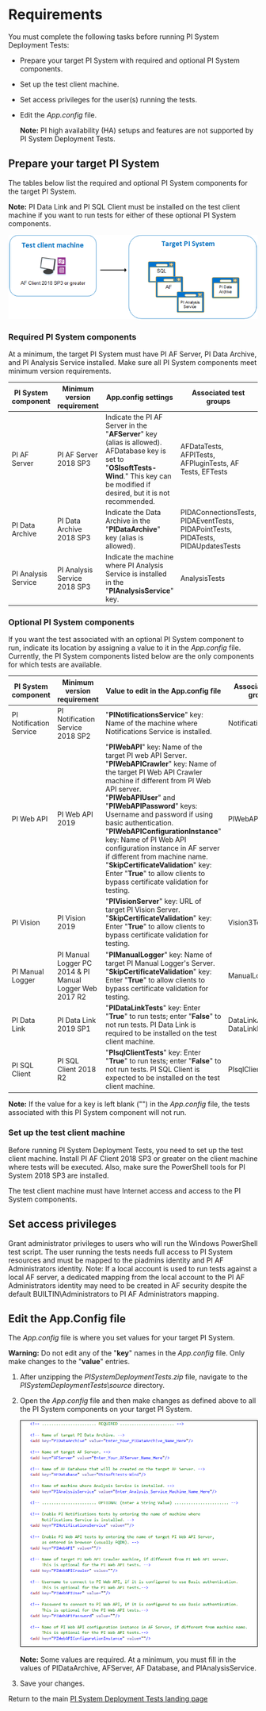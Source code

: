 # Requirements

You must complete the following tasks before running PI System Deployment Tests:

* Prepare your target PI System with required and optional PI System components.

* Set up the test client machine.

* Set access privileges for the user(s) running the tests.

* Edit the *App.config* file.

  **Note:** PI high availability (HA) setups and features are not supported by PI System Deployment Tests.

## Prepare your target PI System

The tables below list the required and optional PI System components for the target PI System.

**Note:** PI Data Link and PI SQL Client must be installed on the test client machine if you want to run
tests for either of these optional PI System components.

![Prepare your target PI System.](./images/TargetPISystem.png)




### Required PI System components

At a minimum, the target PI System must have PI AF Server, PI Data Archive, and PI Analysis Service installed.  Make sure all PI System components meet minimum version requirements.

| PI System component    | Minimum version requirement  | App.config settings                                          | Associated test groups                                       |
| ---------------------- | ---------------------------- | ------------------------------------------------------------ | ------------------------------------------------------------ |
| PI AF Server           | PI AF Server 2018 SP3        | Indicate the PI AF Server in the "**AFServer**" key (alias is allowed). AFDatabase key is set to "**OSIsoftTests-Wind**." This key can be modified if desired, but it is not recommended. | AFDataTests, AFPITests, AFPluginTests, AF Tests, EFTests     |
| PI Data Archive        | PI Data Archive 2018 SP3     | Indicate the Data Archive in the "**PIDataArchive**" key (alias is allowed). | PIDAConnectionsTests, PIDAEventTests, PIDAPointTests, PIDATests, PIDAUpdatesTests |
| PI Analysis Service    | PI Analysis Service 2018 SP3 | Indicate the machine where PI Analysis Service is installed in the "**PIAnalysisService**" key. | AnalysisTests                                                |



### Optional PI System components

If you want the test associated with an optional PI System component to run, indicate its location by assigning a value to it in the *App.config* file.  Currently, the PI System components listed below are the only components for which tests are available.

| PI System component     | Minimum version requirement                             | Value to edit in the App.config file                         | Associated test groups              |
| ----------------------- | ------------------------------------------------------- | ------------------------------------------------------------ | ----------------------------------- |
| PI Notification Service | PI Notification Service 2018 SP2                        | "**PINotificationsService**" key: Name of the machine where Notifications Service is installed. | NotificationTests                   |
| PI Web API              | PI Web API 2019                                         | "**PIWebAPI**" key: Name of the target PI web API Server.<br />"**PIWebAPICrawler**" key: Name of the target PI Web API Crawler machine if different from PI Web API server.<br />"**PIWebAPIUser**" and "**PIWebAPIPassword**" keys: Username and password if using basic authentication.<br /> "**PIWebAPIConfigurationInstance**" key: Name of PI Web API configuration instance in AF server if different from machine name.<br /> "**SkipCertificateValidation**" key: Enter "**True**" to allow clients to bypass certificate validation for testing. | PIWebAPITests                       |
| PI Vision               | PI Vision 2019                                          | "**PIVisionServer**" key: URL of target PI Vision Server.<br />"**SkipCertificateValidation**" key: Enter "**True**" to allow clients to bypass certificate validation for testing. | Vision3Tests                        |
| PI Manual Logger        | PI Manual Logger PC 2014 & PI Manual Logger Web 2017 R2 | "**PIManualLogger**" key: Name of target PI Manual Logger's Server.<br /> "**SkipCertificateValidation**" key: Enter "**True**" to allow clients to bypass certificate validation for testing. | ManualLoggerTests                   |
| PI Data Link            | PI Data Link 2019 SP1                                   | "**PIDataLinkTests**" key: Enter "**True**" to run tests; enter "**False**" to not run tests. PI Data Link is required to be installed on the test client machine. | DataLinkAFTests,  DataLinkPIDATests |
| PI SQL Client           | PI SQL Client 2018 R2                                   | "**PIsqlClientTests**" key: Enter "**True**" to run tests; enter "**False**" to not run tests. PI SQL Client is expected to be installed on the test client machine. | PIsqlClientTests                    |

**Note:** If the value for a key is left blank ("") in the *App.config* file, the tests associated with this PI System component will not run.

### Set up the test client machine

Before running PI System Deployment Tests, you need to set up the test client machine.  Install PI AF Client 2018 SP3 or greater on the client machine where tests will be executed. Also, make sure the PowerShell tools for PI System 2018 SP3 are installed. 

The test client machine must have Internet access and access to the PI System components.



## Set access privileges

Grant administrator privileges to users who will run the Windows PowerShell test script. The user running the tests needs full access to PI System resources and must be mapped to the piadmins identity and PI AF Administrators identity. Note: If a local account is used to run tests against a local AF server, a dedicated mapping from the local account to the PI AF Administrators identity may need to be created in AF security despite the default BUILTIN\Administrators to PI AF Administrators mapping. 



## Edit the App.Config file

The *App.config* file is where you set values for your target PI System.

**Warning:** Do not edit any of the "**key**" names in the *App.config* file. Only make changes to the "**value**" entries.

1.  After unzipping the *PISystemDeploymentTests.zip* file, navigate to the  _PISystemDeploymentTests\source_ directory.
2. Open the *App.config* file and then make changes as defined above to all the PI System components on your target PI System.

   ![screen_AppConfig](./images/screen_AppConfig.png)

    **Note:** Some values are required. At a minimum, you must fill in the values of PIDataArchive, AFServer, AF Database, and PIAnalysisService.

3.  Save your changes.

Return to the main [PI System Deployment Tests landing page](../../)


